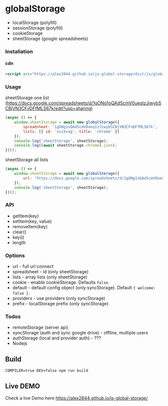 # globalStorage

* localStorage (polyfill)
* sessionStorage (polyfill)
* cookieStorage
* sheetStorage (google spreadsheets)

### Installation

#### cdn

```html
<script src="https://alex2844.github.io/js-global-storage/dist/js/globalStorage.js"></script>
```

### Usage

sheetStorage one list (https://docs.google.com/spreadsheets/d/1gONg1oQAdScmV0ueqIzJiwybSCBjVN3CFvDFfMLS67k/edit?usp=sharing)
```javascript
(async () => {
    window.sheetStorage = await new globalStorage({
        spreadsheet: '1gONg1oQAdScmV0ueqIzJiwybSCBjVN3CFvDFfMLS67k',
        lists: [{ id: 'osikvag', title: 'chrome' }]
    });
    console.log('sheetStorage', sheetStorage);
    console.log((await sheetStorage.chrome).json);
})();
```

sheetStorage all lists
```javascript
(async () => {
    window.sheetStorage = await new globalStorage({
        url: 'https://docs.google.com/spreadsheets/d/1gONg1oQAdScmV0ueqIzJiwybSCBjVN3CFvDFfMLS67k/edit'
    });
    console.log('sheetStorage', sheetStorage);
})();
```

### API

* getItem(key)
* setItem(key, value)
* removeItem(key)
* clear()
* key(i)
* length

### Options

* url - full url connect
* spreadsheet - id (only sheetStorage)
* lists - array lists (only sheetStorage)
* cookie - enable cookieStorage. Defaults `false`.
* default - default config object (only syncStorage). Default `{ welcome: false }`.
* providers - use providers (only syncStorage)
* prefix - localStorage prefix (only syncStorage)

### Todos

* remoteStorage (server api)
* syncStorage (auth and sync google drive) - offline, multiple users
* authStorage (local and provider auth) - ???
* Nodejs

## Build
```
COMPILER=true DEV=false npm run build
```

## Live DEMO

Check a live Demo here https://alex2844.github.io/js-global-storage/
